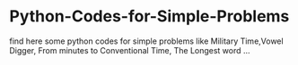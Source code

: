 # Python-Codes-for-Simple-Problems
find here some python codes for simple problems like Military Time,Vowel Digger, From minutes to Conventional Time, The Longest word ...

